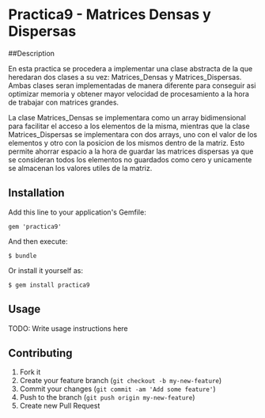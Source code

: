 # Practica9 - Matrices Densas y Dispersas

##Description

En esta practica se procedera a implementar una clase abstracta de la que heredaran dos clases a su vez: Matrices_Densas y Matrices_Dispersas.
Ambas clases seran implementadas de manera diferente para conseguir asi optimizar memoria y obtener mayor velocidad de procesamiento a la hora de trabajar con matrices grandes.

La clase Matrices_Densas se implementara como un array bidimensional para facilitar el acceso a los elementos de la misma, mientras que la clase Matrices_Dispersas se implementara con dos arrays, uno con el valor de los elementos y otro con la posicion de los mismos dentro de la matriz. Esto permite ahorrar espacio a la hora de guardar las matrices dispersas ya que se consideran todos los elementos no guardados como cero y unicamente se almacenan los valores utiles de la matriz.

## Installation

Add this line to your application's Gemfile:

    gem 'practica9'

And then execute:

    $ bundle

Or install it yourself as:

    $ gem install practica9

## Usage

TODO: Write usage instructions here

## Contributing

1. Fork it
2. Create your feature branch (`git checkout -b my-new-feature`)
3. Commit your changes (`git commit -am 'Add some feature'`)
4. Push to the branch (`git push origin my-new-feature`)
5. Create new Pull Request
